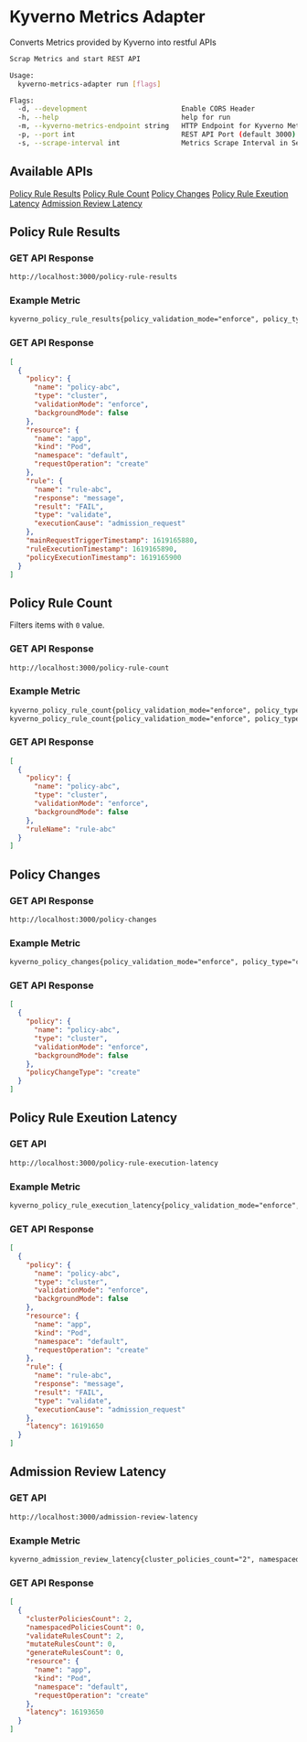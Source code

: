 # Kyverno Metrics Adapter

Converts Metrics provided by Kyverno into restful APIs

```bash
Scrap Metrics and start REST API

Usage:
  kyverno-metrics-adapter run [flags]

Flags:
  -d, --development                       Enable CORS Header
  -h, --help                              help for run
  -m, --kyverno-metrics-endpoint string   HTTP Endpoint for Kyverno Metrics (default "http://kyverno.kyverno.svc.cluster.local:2112/metrics")
  -p, --port int                          REST API Port (default 3000)
  -s, --scrape-interval int               Metrics Scrape Interval in Seconds (default 5)
```

## Available APIs

[Policy Rule Results](https://github.com/fjogeleit/kyverno-metrics-adapter#policy-rule-results)
[Policy Rule Count](https://github.com/fjogeleit/kyverno-metrics-adapter#policy-rule-count)
[Policy Changes](https://github.com/fjogeleit/kyverno-metrics-adapter#policy-changes)
[Policy Rule Exeution Latency](https://github.com/fjogeleit/kyverno-metrics-adapter#policy-rule-exeution-latency)
[Admission Review Latency](https://github.com/fjogeleit/kyverno-metrics-adapter#admission-review-latency)

## Policy Rule Results

### GET API Response

```bash
http://localhost:3000/policy-rule-results
```

### Example Metric

```txt
kyverno_policy_rule_results{policy_validation_mode="enforce", policy_type="cluster", policy_background_mode="false", policy_name="policy-abc", policy_namespace="", resource_name="app", resource_kind="Pod", resource_namespace="default", resource_request_operation="create", rule_name="rule-abc", rule_result="FAIL", rule_type="validate", rule_execution_cause="admission_request", rule_response="message", main_request_trigger_timestamp="1619165880", rule_execution_timestamp="1619165890", policy_execution_timestamp="1619165900"} 1
```

### GET API Response

```json
[
  {
    "policy": {
      "name": "policy-abc",
      "type": "cluster",
      "validationMode": "enforce",
      "backgroundMode": false
    },
    "resource": {
      "name": "app",
      "kind": "Pod",
      "namespace": "default",
      "requestOperation": "create"
    },
    "rule": {
      "name": "rule-abc",
      "response": "message",
      "result": "FAIL",
      "type": "validate",
      "executionCause": "admission_request"
    },
    "mainRequestTriggerTimestamp": 1619165880,
    "ruleExecutionTimestamp": 1619165890,
    "policyExecutionTimestamp": 1619165900
  }
]
```

## Policy Rule Count

Filters items with `0` value.

### GET API Response

```bash
http://localhost:3000/policy-rule-count
```

### Example Metric

```txt
kyverno_policy_rule_count{policy_validation_mode="enforce", policy_type="cluster", policy_background_mode="false", policy_name="policy-abc", policy_namespace="", rule_name="rule-abc"} 1
kyverno_policy_rule_count{policy_validation_mode="enforce", policy_type="cluster", policy_background_mode="false", policy_name="policy-def", policy_namespace="", rule_name="rule-def"} 0
```

### GET API Response

```json
[
  {
    "policy": {
      "name": "policy-abc",
      "type": "cluster",
      "validationMode": "enforce",
      "backgroundMode": false
    },
    "ruleName": "rule-abc"
  }
]
```

## Policy Changes

### GET API Response

```bash
http://localhost:3000/policy-changes
```

### Example Metric

```txt
kyverno_policy_changes{policy_validation_mode="enforce", policy_type="cluster", policy_background_mode="false", policy_name="policy-abc", policy_namespace="", policy_change_type="create"} 1
```

### GET API Response

```json
[
  {
    "policy": {
      "name": "policy-abc",
      "type": "cluster",
      "validationMode": "enforce",
      "backgroundMode": false
    },
    "policyChangeType": "create"
  }
]
```

## Policy Rule Exeution Latency

### GET API

```bash
http://localhost:3000/policy-rule-execution-latency
```

### Example Metric

```txt
kyverno_policy_rule_execution_latency{policy_validation_mode="enforce", policy_type="cluster", policy_background_mode="false", policy_name="policy-abc", policy_namespace="", resource_name="app", resource_kind="Pod", resource_namespace="default", resource_request_operation="create", rule_name="rule-abc", rule_result="FAIL", rule_type="validate", rule_execution_cause="admission_request", rule_response="message"} 16191650
```

### GET API Response

```json
[
  {
    "policy": {
      "name": "policy-abc",
      "type": "cluster",
      "validationMode": "enforce",
      "backgroundMode": false
    },
    "resource": {
      "name": "app",
      "kind": "Pod",
      "namespace": "default",
      "requestOperation": "create"
    },
    "rule": {
      "name": "rule-abc",
      "response": "message",
      "result": "FAIL",
      "type": "validate",
      "executionCause": "admission_request"
    },
    "latency": 16191650
  }
]
```

## Admission Review Latency

### GET API

```bash
http://localhost:3000/admission-review-latency
```

### Example Metric

```txt
kyverno_admission_review_latency{cluster_policies_count="2", namespaced_policies_count="0", validate_rules_count="2", mutate_rules_count="0", generate_rules_count="0", resource_name="app", resource_kind="Pod", resource_namespace="default", resource_request_operation="create"} 16193650
```

### GET API Response

```json
[
  {
    "clusterPoliciesCount": 2,
    "namespacedPoliciesCount": 0,
    "validateRulesCount": 2,
    "mutateRulesCount": 0,
    "generateRulesCount": 0,
    "resource": {
      "name": "app",
      "kind": "Pod",
      "namespace": "default",
      "requestOperation": "create"
    },
    "latency": 16193650
  }
]
```
